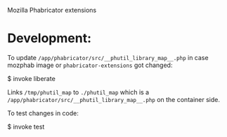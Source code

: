 Mozilla Phabricator extensions

# Development:

To update `/app/phabricator/src/__phutil_library_map__.php` in case mozphab
image or `phabricator-extensions` got changed:

  $ invoke liberate

Links `/tmp/phutil_map` to `./phutil_map` which is a 
`/app/phabricator/src/__phutil_library_map__.php` on the container side.

To test changes in code:

  $ invoke test

